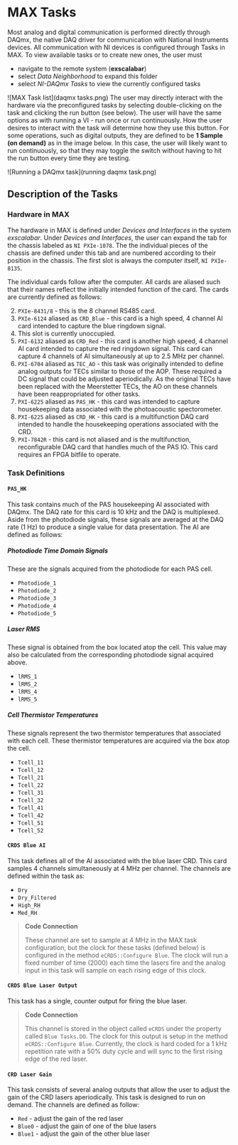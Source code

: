 # MAX Tasks
Most analog and digital communication is performed directly through DAQmx, the native DAQ driver for communication with National Instruments devices.  All communication with NI devices is configured through Tasks in MAX.  To view available tasks or to create new ones, the user must

* navigate to the remote system (**exscalabar**)
* select *Data Neighborhood* to expand this folder 
* select *NI-DAQmx Tasks* to view the currently configured tasks

![MAX Task list](daqmx tasks.png)
The user may directly interact with the hardware via the preconfigured tasks by selecting double-clicking on the task and clicking the run button (see below).  The user will have the same options as with running a VI - run once or run continuously.  How the user desires to interact with the task will determine how they use this button.  For some operations, such as digital outputs, they are defined to be **1 Sample (on demand)** as in the image below.  In this case, the user will likely want to run continuously, so that they may toggle the switch without having to hit the run button every time they are testing.

![Running a DAQmx task](running daqmx task.png)

## Description of the Tasks

### Hardware in MAX

The hardware in MAX is defined under *Devices and Interfaces* in the system *exscalabar*.  Under *Devices and Interfaces*, the user can expand the tab for the chassis labeled as ``NI PXIe-1078``.  The the individual pieces of the chassis are defined under this tab and are numbered according to their position in the chassis.  The first slot is always the computer itself, ``NI PXIe-8135``. 

The individual cards follow after the computer.  All cards are aliased such that their names reflect the initially intended function of the card.   The cards are currently defined as follows:

2. ``PXIe-8431/8`` - this is the 8 channel RS485 card.
3. ``PXIe-6124``  aliased as ``CRD_Blue`` - this card is a high speed, 4 channel AI card intended to capture the blue ringdown signal.
4. This slot is currently unoccupied.
5. ``PXI-6132`` aliased as ``CRD_Red`` - this card is another high speed, 4 channel AI card intended to capture the red ringdown signal.  This card can capture 4 channels of AI simultaneously at up to 2.5 MHz per channel.
6. ``PXI-6704`` aliased as ``TEC_AO`` - this task was originally intended to define analog outputs for TECs similar to those of the AOP.  These required a DC signal that could be adjusted aperiodically.  As the original TECs have been replaced with the Meerstetter TECs, the AO on these channels have been reappropriated for other tasks.
7. ``PXI-6225`` aliased as ``PAS_HK`` - this card was intended to capture housekeeping data associated with the photoacoustic spectorometer.
8. ``PXI-6225`` aliased as ``CRD_HK`` - this card is a multifunction DAQ card intended to handle the housekeeping operations associated with the CRD.
9. ``PXI-7842R`` - this card is not aliased and is the multifunction, reconfigurable DAQ card that handles much of the PAS IO.  This card requires an FPGA bitfile to operate.

### Task Definitions

#### ``PAS_HK``

This task contains much of the PAS housekeeping AI associated with DAQmx.  The DAQ rate for this card is 10 kHz and the DAQ is multiplexed.  Aside from the photodiode signals, these signals are averaged at the DAQ rate (1 Hz) to produce a single value for data presentation. The AI are defined as follows:

##### Photodiode Time Domain Signals

These are the signals acquired from the photodiode for each PAS cell.

* ``Photodiode_1`` 
* ``Photodiode_2``
* ``Photodiode_3``
* ``Photodiode_4``
* ``Photodiode_5``

##### Laser RMS

These signal is obtained from the box located atop the cell.  This value may also be calculated from the corresponding photodiode signal acquired above.

* ``lRMS_1``
* ``lRMS_2``
* ``lRMS_4``
* ``lRMS_5``

##### Cell Thermistor Temperatures

These signals represent the two thermistor temperatures that associated with each cell.  These thermistor temperatures are acquired via the box atop the cell.

* ``Tcell_11``
* ``Tcell_12``
* ``Tcell_21``
* ``Tcell_22``
* ``Tcell_31``
* ``Tcell_32``
* ``Tcell_41``
* ``Tcell_42``
* ``Tcell_51``
* ``Tcell_52``


#### ``CRDS Blue AI``

This task defines all of the AI associated with the blue laser CRD.  This card samples 4 channels simultaneously at 4 MHz per channel.  The channels are defined within the task as:

* ``Dry``
* ``Dry_Filtered``
* ``High_RH``
* ``Med_RH``

> **Code Connection**
>
> These channel are set to sample at 4 MHz in the MAX task configuration, but the clock for these tasks (defined below) is configured in the method ``eCRDS::Configure Blue``.  The clock will run a fixed number of time (2000) each time the lasers fire and the analog input in this task will sample on each rising edge of this clock.

#### ``CRDS Blue Laser Output``

This task has a single, counter output for firing the blue laser. 

> **Code Connection**
> 
> This channel is stored in the object called ``eCRDS`` under the property called ``Blue Tasks.DO``.  The clock for this output is setup in the method ``eCRDS::Configure Blue``.  Currently, the clock is hard coded for a 1 kHz repetition rate with a 50% duty cycle and will sync to the first rising edge of the red laser.

#### ``CRD Laser Gain``

This task consists of several analog outputs that allow the user to adjust the gain of the CRD lasers aperiodically.  This task is designed to run on demand.  The channels are defined as follow:

* ``Red`` - adjust the gain of the red laser
* ``Blue0`` - adjust the gain of one of the blue lasers
* ``Blue1`` - adjust the gain of the other blue laser